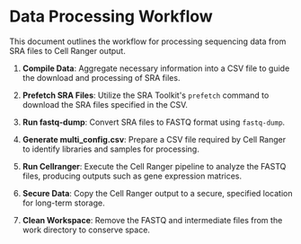 # Data Processing Workflow

This document outlines the workflow for processing sequencing data from SRA files to Cell Ranger output.

1. **Compile Data**: Aggregate necessary information into a CSV file to guide the download and processing of SRA files.

2. **Prefetch SRA Files**: Utilize the SRA Toolkit's `prefetch` command to download the SRA files specified in the CSV.

3. **Run fastq-dump**: Convert SRA files to FASTQ format using `fastq-dump`.

4. **Generate multi_config.csv**: Prepare a CSV file required by Cell Ranger to identify libraries and samples for processing.

5. **Run Cellranger**: Execute the Cell Ranger pipeline to analyze the FASTQ files, producing outputs such as gene expression matrices.

6. **Secure Data**: Copy the Cell Ranger output to a secure, specified location for long-term storage.

7. **Clean Workspace**: Remove the FASTQ and intermediate files from the work directory to conserve space.
